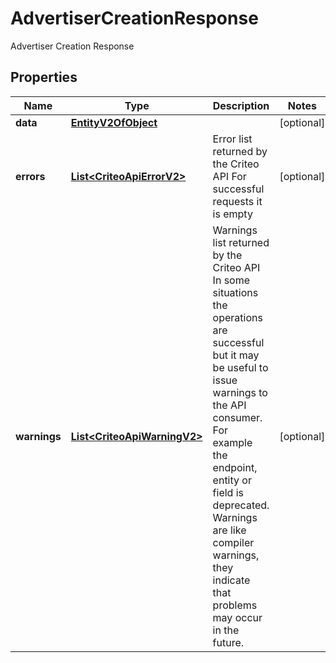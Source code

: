 

# AdvertiserCreationResponse

Advertiser Creation Response

## Properties

| Name | Type | Description | Notes |
|------------ | ------------- | ------------- | -------------|
|**data** | [**EntityV2OfObject**](EntityV2OfObject.md) |  |  [optional] |
|**errors** | [**List&lt;CriteoApiErrorV2&gt;**](CriteoApiErrorV2.md) | Error list returned by the Criteo API  For successful requests it is empty |  [optional] |
|**warnings** | [**List&lt;CriteoApiWarningV2&gt;**](CriteoApiWarningV2.md) | Warnings list returned by the Criteo API  In some situations the operations are successful but it may be useful to issue warnings to the API consumer.  For example the endpoint, entity or field is deprecated. Warnings are like compiler warnings, they indicate that problems may occur in the future. |  [optional] |



